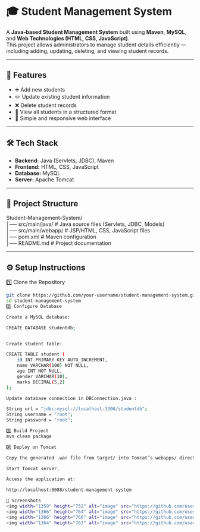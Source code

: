 # 🎓 Student Management System

A **Java-based Student Management System** built using **Maven**, **MySQL**, and **Web Technologies (HTML, CSS, JavaScript)**.  
This project allows administrators to manage student details efficiently — including adding, updating, deleting, and viewing student records.

---

## 🚀 Features
- ➕ Add new students  
- ✏️ Update existing student information  
- ❌ Delete student records  
- 📖 View all students in a structured format  
- 🎨 Simple and responsive web interface  

---

## 🛠️ Tech Stack
- **Backend:** Java (Servlets, JDBC), Maven  
- **Frontend:** HTML, CSS, JavaScript  
- **Database:** MySQL  
- **Server:** Apache Tomcat  

---

## 📂 Project Structure
Student-Management-System/                                                                                                               
  │── src/main/java/ # Java source files (Servlets, JDBC, Models)                                                                         
  │── src/main/webapp/ # JSP/HTML, CSS, JavaScript files                                                                                  
  │── pom.xml # Maven configuration                                                                                                       
  │── README.md # Project documentation                                                                                                   


---

## ⚙️ Setup Instructions
1️⃣ Clone the Repository
```bash
git clone https://github.com/your-username/student-management-system.git
cd student-management-system
2️⃣ Configure Database

Create a MySQL database:

CREATE DATABASE studentdb;


Create student table:

CREATE TABLE student (
    id INT PRIMARY KEY AUTO_INCREMENT,
    name VARCHAR(100) NOT NULL,
    age INT NOT NULL,
    gender VARCHAR(10),
    marks DECIMAL(5,2)
);

Update database connection in DBConnection.java :

String url = "jdbc:mysql://localhost:3306/studentdb";
String username = "root";
String password = "root";

3️⃣ Build Project
mvn clean package

4️⃣ Deploy on Tomcat

Copy the generated .war file from target/ into Tomcat’s webapps/ directory.

Start Tomcat server.

Access the application at:

http://localhost:8080/student-management-system

📸 Screenshots 
<img width="1359" height="752" alt="image" src="https://github.com/user-attachments/assets/63e1a051-63c4-4214-93e6-60708d1a2565" />
<img width="1366" height="764" alt="image" src="https://github.com/user-attachments/assets/ede79838-a3c8-4fcb-9551-57ac914c88cf" />
<img width="1366" height="766" alt="image" src="https://github.com/user-attachments/assets/9a5448d5-d186-41e9-84aa-479c57e3f100" />
<img width="1364" height="763" alt="image" src="https://github.com/user-attachments/assets/c62249b4-c129-4d19-972e-38dec6f5dcbb" />



